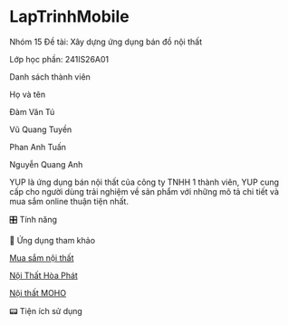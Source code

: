 # LapTrinhMobile
Nhóm 15
Đề tài: Xây dựng ứng dụng bán đồ nội thất

Lớp học phần: 241IS26A01

Danh sách thành viên

Họ và tên	

Đàm Văn Tú	

Vũ Quang Tuyền		

Phan Anh Tuấn	

Nguyễn Quang Anh	


YUP là ứng dụng bán nội thất của công ty TNHH 1 thành viên, YUP cung cấp cho người dùng trải nghiệm về sản phẩm với những mô tả chi tiết và mua sắm online thuận tiện nhất.

🎛️ Tính năng

🫧 Ứng dụng tham khảo

[Mua sắm nội thất](https://play.google.com/store/apps/details?id=com.boulla.home_shopping&hl=vi)

[Nội Thất Hòa Phát](https://noithathoaphat.io.vn/?gad_source=1&gclid=CjwKCAjwg-24BhB_EiwA1ZOx8nEM-a68ByZcDLfyDlIcGPj8_JgZ2Se2NcAqJDEqUWCOuxYJS_I38xoCf74QAvD_BwE)

[Nội thất MOHO](https://moho.com.vn/blogs/noi-that-ung-dung/xu-huong-mua-sam-noi-that-thong-minh-2023?srsltid=AfmBOorcyjMeM6Q0fdyRi5a0iqypRJc-lHBzYDJlQV_R0GEBfjVEhsMk)

📟 Tiện ích sử dụng
